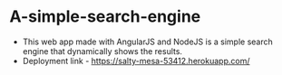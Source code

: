 # A-simple-search-engine
* This web app made with AngularJS and NodeJS is a simple search engine that dynamically shows the results.
* Deployment link - https://salty-mesa-53412.herokuapp.com/
